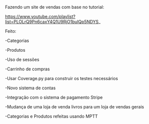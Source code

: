 Fazendo um site de vendas com base no tutorial:

https://www.youtube.com/playlist?list=PLOLrQ9Pn6caxY4Q1U9RjO1bulQp5NDYS_

Feito:

-Categorias

-Produtos

-Uso de sessões

-Carrinho de compras

-Usar Coverage.py para construir os testes necessários 

-Novo sistema de contas

-Integração com o sistema de pagamento Stripe

-Mudança de uma loja de venda livros para um loja de vendas gerais

-Categorias e Produtos refeitas usando MPTT

